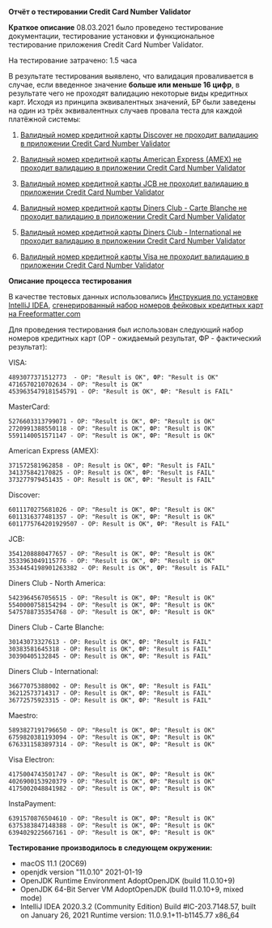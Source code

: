 **Отчёт о тестировании Credit Card Number Validator**

**Краткое описание**
08.03.2021 было проведено тестирование документации, тестирование установки и функциональное тестирование приложения Credit Card Number Validator.

На тестирование затрачено: 1.5 часа

В результате тестирования выявлено, что валидация проваливается в случае, если введенное значение __больше или меньше 16 цифр__, в результате чего не проходят валидацию некоторые виды кредитных карт. Исходя из принципа эквивалентных значений, БР были заведены на один из трёх эквивалентных случаев провала теста для каждой платёжной системы:

1. [Валидный номер кредитной карты Discover не проходит валидацию в приложении Credit Card Number Validator](https://github.com/Keirahn/CreditCardValidator/issues/6)

2. [Валидный номер кредитной карты American Express (AMEX) не проходит валидацию в приложении Credit Card Number Validator](https://github.com/Keirahn/CreditCardValidator/issues/5)

3. [Валидный номер кредитной карты JCB не проходит валидацию в приложении Credit Card Number Validator](https://github.com/Keirahn/CreditCardValidator/issues/4)
4. [Валидный номер кредитной карты Diners Club - Сarte Blanche не проходит валидацию в приложении Credit Card Number Validator](https://github.com/Keirahn/CreditCardValidator/issues/3)
5. [Валидный номер кредитной карты Diners Club - International не проходит валидацию в приложении Credit Card Number Validator](https://github.com/Keirahn/CreditCardValidator/issues/2)
6. [Валидный номер кредитной карты Visa не проходит валидацию в приложении Credit Card Number Validator](https://github.com/Keirahn/CreditCardValidator/issues/1)

**Описание процесса тестирования**

В качестве тестовых данных использовались [Инструкция по установке IntelliJ IDEA](https://github.com/netology-code/javaqa-homeworks/blob/master/intro/idea.md), 
[сгенерированный набор номеров фейковых кредитных карт на Freeformatter.com](https://www.freeformatter.com/credit-card-number-generator-validator.html#fakeNumbers)

Для проведения тестирования был использован следующий набор номеров кредитных карт (ОР - ожидаемый результат, ФР - фактический результат):

VISA:
```
4893077371512773  - ОР: "Result is OK", ФР: "Result is OK"
4716570210702634 - ОР: "Result is OK" 
4539635479181545791 - ОР: "Result is OK", ФР: "Result is FAIL" 
```
MasterCard:
```
5276603313799071 - ОР: "Result is OK", ФР: "Result is OK"
2720991388550118 - ОР: "Result is OK", ФР: "Result is OK"
5591140051571147 - ОР: "Result is OK", ФР: "Result is OK"
```
American Express (AMEX):
```
371572581962858 - ОР: Result is OK", ФР: "Result is FAIL" 
341375842170825 - ОР: Result is OK", ФР: "Result is FAIL" 
373277979451435 - ОР: Result is OK", ФР: "Result is FAIL" 
```
Discover:
```
6011170275681026 - ОР: "Result is OK", ФР: "Result is OK"
6011316377481357 - ОР: "Result is OK", ФР: "Result is OK"
6011775764201929507 - ОР: Result is OK", ФР: "Result is FAIL" 
```
JCB:
```
3541208880477657 - ОР: "Result is OK", ФР: "Result is OK"
3533963049115776 - ОР: "Result is OK", ФР: "Result is OK"
3534454198901263382 - ОР: Result is OK", ФР: "Result is FAIL" 
```
Diners Club - North America:
```
5423964567056515 - ОР: "Result is OK", ФР: "Result is OK"
5540000758154294 - ОР: "Result is OK", ФР: "Result is OK"
5475788735354768 - ОР: "Result is OK", ФР: "Result is OK"
```
Diners Club - Carte Blanche:
```
30143073327613 - ОР: Result is OK", ФР: "Result is FAIL" 
30383581645318 - ОР: Result is OK", ФР: "Result is FAIL" 
30390405132845 - ОР: Result is OK", ФР: "Result is FAIL" 
```
Diners Club - International:
```
36677075388002 - ОР: Result is OK", ФР: "Result is FAIL" 
36212573714317 - ОР: Result is OK", ФР: "Result is FAIL" 
36772575923315 - ОР: Result is OK", ФР: "Result is FAIL" 
```
Maestro:
```
5893827191796650 - ОР: "Result is OK", ФР: "Result is OK"
6759820381193094 - ОР: "Result is OK", ФР: "Result is OK"
6763311583897314 - ОР: "Result is OK", ФР: "Result is OK"
```
Visa Electron:
```
4175004743501747 - ОР: "Result is OK", ФР: "Result is OK"
4026900153920379 - ОР: "Result is OK", ФР: "Result is OK"
4175002048841982 - ОР: "Result is OK", ФР: "Result is OK"
```
InstaPayment:
```
6391570876504610 - ОР: "Result is OK", ФР: "Result is OK" 
6375383847148388 - ОР: "Result is OK", ФР: "Result is OK"
6394029225667161 - ОР: "Result is OK", ФР: "Result is OK"
```

**Тестирование производилось в следующем окружении:**

- macOS 11.1 (20C69)
- openjdk version "11.0.10" 2021-01-19
- OpenJDK Runtime Environment AdoptOpenJDK (build 11.0.10+9)
- OpenJDK 64-Bit Server VM AdoptOpenJDK (build 11.0.10+9, mixed mode)
- IntelliJ IDEA 2020.3.2 (Community Edition) Build #IC-203.7148.57, built on January 26, 2021
Runtime version: 11.0.9.1+11-b1145.77 x86_64

